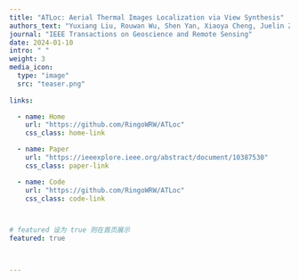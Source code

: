 ```yaml
---
title: "ATLoc: Aerial Thermal Images Localization via View Synthesis"
authors_text: "Yuxiang Liu, Rouwan Wu, Shen Yan, Xiaoya Cheng, Juelin Zhu, Yu Liu, **Maojun Zhang**"
journal: "IEEE Transactions on Geoscience and Remote Sensing"
date: 2024-01-10
intro: " "
weight: 3
media_icon:
  type: "image"
  src: "teaser.png"
  
links:

  - name: Home
    url: "https://github.com/RingoWRW/ATLoc"
    css_class: home-link

  - name: Paper
    url: "https://ieeexplore.ieee.org/abstract/document/10387530"
    css_class: paper-link

  - name: Code
    url: "https://github.com/RingoWRW/ATLoc"
    css_class: code-link



# featured 设为 true 则在首页展示
featured: true



---
```


